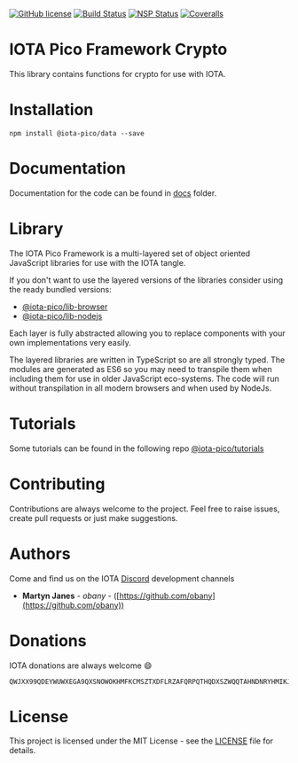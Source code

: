 [![GitHub license](https://img.shields.io/badge/license-MIT-blue.svg)](https://raw.githubusercontent.com/https://github.com/iota-pico/crypto/master/LICENSE) [![Build Status](https://travis-ci.org/https://github.com/iota-pico/crypto.svg?branch=master)](https://travis-ci.org/https://github.com/iota-pico/crypto) [![NSP Status](https://nodesecurity.io/orgs/https://github.com/iota-pico/projects/db76de2d-ab76-40fb-a846-086022a8beae/badge)](https://nodesecurity.io/orgs/https://github.com/iota-pico/projects/db76de2d-ab76-40fb-a846-086022a8beae)
[![Coveralls](https://img.shields.io/coveralls/https://github.com/iota-pico/crypto.svg)](https://coveralls.io/github/https://github.com/iota-pico/crypto)

# IOTA Pico Framework Crypto

This library contains functions for crypto for use with IOTA.

# Installation

```shell
npm install @iota-pico/data --save
```

# Documentation

Documentation for the code can be found in [docs](./docs/README.md) folder.

# Library

The IOTA Pico Framework is a multi-layered set of object oriented JavaScript libraries for use with the IOTA tangle.

If you don't want to use the layered versions of the libraries consider using the  ready bundled versions:
* [@iota-pico/lib-browser](https://github.com/iota-pico/lib-browser)
* [@iota-pico/lib-nodejs](https://github.com/iota-pico/lib-nodejs)

Each layer is fully abstracted allowing you to replace components with your own implementations very easily.

The layered libraries are written in TypeScript so are all strongly typed. The modules are generated as ES6 so you may need to transpile them when including them for use in older JavaScript eco-systems. The code will run without transpilation in all modern browsers and when used by NodeJs.

# Tutorials

Some tutorials can be found in the following repo [@iota-pico/tutorials](https://github.com/iota-pico/tutorials)

# Contributing

Contributions are always welcome to the project. Feel free to raise issues, create pull requests or just make suggestions.

# Authors

Come and find us on the IOTA [Discord](https://discordapp.com/invite/fNGZXvh) development channels

* **Martyn Janes** - *obany* - ([https://github.com/obany](https://github.com/obany))

# Donations

IOTA donations are always welcome :smile:
```shell
QWJXX99QDEYWUWXEGA9QXSNOWOKHMFKCMSZTXDFLRZAFQRPQTHQDXSZWQQTAHNDNRYHMIKJYWQLKTFHBWSAOJDHAMB
```

# License

This project is licensed under the MIT License - see the [LICENSE](./LICENSE) file for details.
